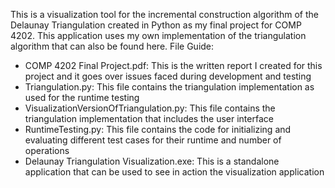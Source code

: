 This is a visualization tool for the incremental construction algorithm of the Delaunay Triangulation created in Python as my final project for COMP 4202.
This application uses my own implementation of the triangulation algorithm that can also be found here.
File Guide:
- COMP 4202 Final Project.pdf: This is the written report I created for this project and it goes over issues faced during development and testing
- Triangulation.py: This file contains the triangulation implementation as used for the runtime testing
- VisualizationVersionOfTriangulation.py: This file contains the triangulation implementation that includes the user interface
- RuntimeTesting.py: This file contains the code for initializing and evaluating different test cases for their runtime and number of operations
- Delaunay Triangulation Visualization.exe: This is a standalone application that can be used to see in action the visualization application
